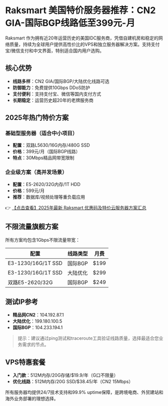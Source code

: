 # Raksmart 美国特价服务器推荐：CN2 GIA-国际BGP线路低至399元-月

Raksmart 作为拥有近20年运营历史的美国IDC服务商，凭借自建机房和稳定的网络质量，持续为全球用户提供高性价比的VPS和独立服务器解决方案。支持支付宝/微信支付和中文界面，特别适合国内用户选购。

## 核心优势
- **线路多样**：CN2 GIA/国际BGP/大陆优化线路可选
- **防御能力**：免费提供10Gbps DDoS防护
- **支付便利**：支持支付宝、微信等国内支付方式
- **长期稳定**：运营历史超20年的老牌服务商

## 2025年热门特价方案

### 基础型服务器（适合中小项目）
- **配置**：双路L5630/16G内存/480G SSD
- **价格**：399元/月（国际BGP线路）
- **特点**：30Mbps精品网带宽限制

### 企业级方案（高并发场景）
- **配置**：E5-2620/32G内存/1T HDD
- **价格**：599元/月
- **推荐**：数据库/视频处理等重负载应用

👉 [【点击查看】2025年最新 Raksmart 优惠码及特价云服务器方案汇总](https://bit.ly/raksmart)

## 不限流量旗舰方案
所有方案均包含1Gbps不限流量带宽：

| 配置                | 线路类型   | 月费   |
|---------------------|------------|--------|
| E3-1230/16G/1T SSD | 国际BGP    | $199   |
| E3-1230/16G/1T SSD | 大陆优化   | $299   |
| 双路E5-2620/32G    | 国际BGP    | $249   |

## 测试IP参考
- **精品网CN2**：104.192.87.1
- **大陆优化**：199.180.100.5
- **国际BGP**：104.233.194.1

> 提示：建议通过ping测试和traceroute工具验证线路质量，选择最适合您业务需求的节点。

## VPS特惠套餐
- **入门款**：512M内存/20G存储/$19.9/年（G口不限量）
- **优化线路**：512M内存/20G SSD/$38.45/年（CN2 15Mbps）

所有服务器均提供24/7技术支持和99.9% uptime保障，是跨境电商、外贸建站和海外业务部署的理想选择。